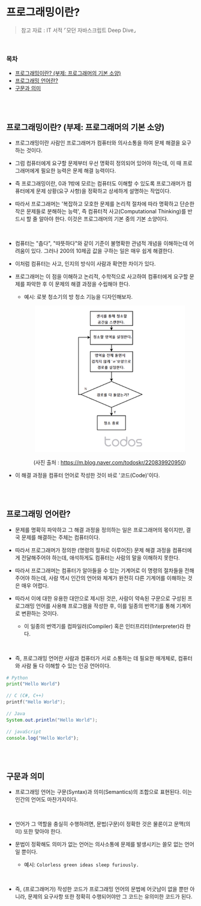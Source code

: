 # 프로그래밍이란?

> 참고 자료 : IT 서적 ⌜모던 자바스크립트 Deep Dive⌟

<br/>

### 목차

- <a href="https://github.com/SangYoonLee1231/TIL/blob/main/Etc/what-is-programming.md#%ED%94%84%EB%A1%9C%EA%B7%B8%EB%9E%98%EB%B0%8D%EC%9D%B4%EB%9E%80-%EB%B6%80%EC%A0%9C-%ED%94%84%EB%A1%9C%EA%B7%B8%EB%9E%98%EB%A8%B8%EC%9D%98-%EA%B8%B0%EB%B3%B8-%EC%86%8C%EC%96%91">프로그래밍이란? (부제: 프로그래머의 기본 소양)</a>
- <a href="https://github.com/SangYoonLee1231/TIL/blob/main/Etc/what-is-programming.md#%ED%94%84%EB%A1%9C%EA%B7%B8%EB%9E%98%EB%B0%8D-%EC%96%B8%EC%96%B4%EB%9E%80">프로그래밍 언어란?</a>
- <a href="https://github.com/SangYoonLee1231/TIL/blob/main/Etc/what-is-programming.md#%EA%B5%AC%EB%AC%B8%EA%B3%BC-%EC%9D%98%EB%AF%B8">구문과 의미</a>

<br/><br/>

## 프로그래밍이란? (부제: 프로그래머의 기본 소양)

- 프로그래밍이란 사람인 프로그래머가 컴퓨터와 의사소통을 하여 문제 해결을 요구하는 것이다.

- 그럼 컴퓨터에게 요구할 문제부터 우선 명확히 정의되어 있어야 하는데, 이 때 프로그래머에게 필요한 능력은 문제 해결 능력이다.

- 즉 프로그래밍이란, 0과 1밖에 모르는 컴퓨터도 이해할 수 있도록 프로그래머가 컴퓨터에게 문제 상황(요구 사항)을 정확하고 상세하게 설명하는 작업이다.

- 따라서 프로그래머는 '복잡하고 모호한 문제를 논리적 절차에 따라 명확하고 단순한 작은 문제들로 분해하는 능력', 즉 컴퓨터적 사고(Computational Thinking)를 반드시 할 줄 알아야 한다. 이것은 프로그래머의 기본 중의 기본 소양이다.

<br/>

- 컴퓨터는 "춥다", "따뜻하다"와 같이 기준이 불명확한 관념적 개념을 이해하는데 어려움이 있다. 그러나 200의 10제곱 값을 구하는 일은 매우 쉽게 해결한다.

- 이처럼 컴퓨터는 사고, 인지의 방식이 사람과 확연한 차이가 있다.

- 프로그래머는 이 점을 이해하고 논리적, 수학적으로 사고하여 컴퓨터에게 요구할 문제를 파악한 후 이 문제의 해결 과정을 수립해야 한다.

  - 예시: 로봇 청소기의 방 청소 기능을 디자인해보자.

    <div align="center">

    <img src="img/robot_cleaning_algorithm.png" width="400">

    (사진 출처 : https://m.blog.naver.com/todoskr/220839920950)

    </div>

- 이 해결 과정을 컴퓨터 언어로 작성한 것이 바로 '코드(Code)'이다.

<br/><br/>

## 프로그래밍 언어란?

- 문제를 명확히 파악하고 그 해결 과정을 정의하는 일은 프로그래머의 몫이지만, 결국 문제를 해결하는 주체는 컴퓨터이다.

- 따라서 프로그래머가 정의한 (명령의 절차로 이루어진) 문제 해결 과정을 컴퓨터에게 전달해주어야 하는데, 애석하게도 컴퓨터는 사람의 말을 이해하지 못한다.

- 따라서 프로그래머는 컴퓨터가 알아들을 수 있는 기계어로 이 명령의 절차들을 전해주어야 하는데, 사람 역시 인간의 언어와 체계가 완전히 다른 기계어를 이해하는 것은 매우 어렵다.

- 따라서 이에 대한 유용한 대안으로 제시된 것은, 사람이 약속된 구문으로 구성된 프로그래밍 언어를 사용해 프로그램을 작성한 후, 이를 일종의 번역기를 통해 기계어로 변환하는 것이다.

  - 이 일종의 번역기를 컴파일러(Compiler) 혹은 인터프리터(Interpreter)라 한다.

<br/>

- 즉, 프로그래밍 언어란 사람과 컴퓨터가 서로 소통하는 데 필요한 매개체로, 컴퓨터와 사람 둘 다 이해할 수 있는 인공 언어이다.

```python
# Python
print("Hello World")
```

```c
// C (C#, C++)
printf("Hello World");
```

```java
// Java
System.out.println("Hello World");
```

```javascript
// javaScript
console.log("Hello World");
```

<br/><br/>

## 구문과 의미

- 프로그래밍 언어는 구문(Syntax)과 의미(Semantics)의 조합으로 표현된다. 이는 인간의 언어도 마찬가지이다.

<br/>

- 언어가 그 역할을 충실히 수행하려면, 문법(구문)이 정확한 것은 물론이고 문맥(의미) 또한 맞아야 한다.

- 문법이 정확해도 의미가 없는 언어는 의사소통에 문제를 발생시키는 쓸모 없는 언어일 뿐이다.

  - 예시: <code>Colorless green ideas sleep furiously.</code>

<br/>

- 즉, (프로그래머가) 작성한 코드가 프로그래밍 언어의 문법에 어긋남이 없을 뿐만 아니라, 문제의 요구사항 또한 정확히 수행되어야만 그 코드는 유의미한 코드가 된다.

<br/>
